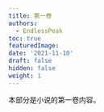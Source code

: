 ```yaml
---
title: 第一卷
authors:
  - EndlessPeak
toc: true
featuredImage: 
date: '2021-11-10'
draft: false
hidden: false
weight: 1
---
```


本部分是小说的第一卷内容。


